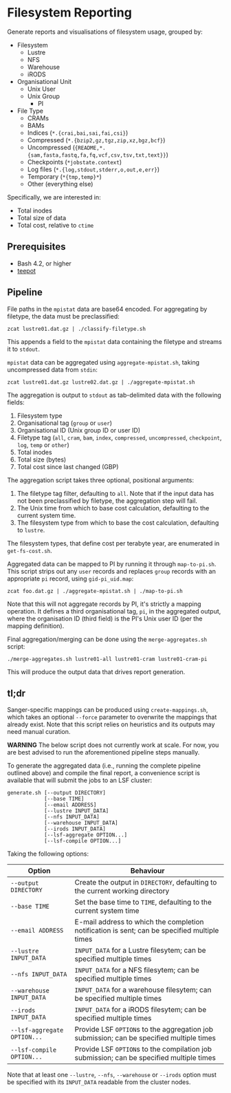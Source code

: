 # Filesystem Reporting

Generate reports and visualisations of filesystem usage, grouped by:

* Filesystem
  * Lustre
  * NFS
  * Warehouse
  * iRODS
* Organisational Unit
  * Unix User
  * Unix Group
    * PI
* File Type
  * CRAMs
  * BAMs
  * Indices (`*.{crai,bai,sai,fai,csi}`)
  * Compressed (`*.{bzip2,gz,tgz,zip,xz,bgz,bcf}`)
  * Uncompressed (`{README,*.{sam,fasta,fastq,fa,fq,vcf,csv,tsv,txt,text}}`)
  * Checkpoints (`*jobstate.context`)
  * Log files (`*.{log,stdout,stderr,o,out,e,err}`)
  * Temporary (`*{tmp,temp}*`)
  * Other (everything else)

Specifically, we are interested in:

* Total inodes
* Total size of data
* Total cost, relative to `ctime`

## Prerequisites

* Bash 4.2, or higher
* [teepot](https://github.com/wtsi-npg/teepot)

## Pipeline

File paths in the `mpistat` data are base64 encoded. For aggregating by
filetype, the data must be preclassified:

    zcat lustre01.dat.gz | ./classify-filetype.sh

This appends a field to the `mpistat` data containing the filetype and
streams it to `stdout`.

`mpistat` data can be aggregated using `aggregate-mpistat.sh`, taking
uncompressed data from `stdin`:

    zcat lustre01.dat.gz lustre02.dat.gz | ./aggregate-mpistat.sh

The aggregation is output to `stdout` as tab-delimited data with the
following fields:

1. Filesystem type
2. Organisational tag (`group` or `user`)
3. Organisational ID (Unix group ID or user ID)
4. Filetype tag (`all`, `cram`, `bam`, `index`, `compressed`,
   `uncompressed`, `checkpoint`, `log`, `temp` or `other`)
5. Total inodes
6. Total size (bytes)
7. Total cost since last changed (GBP)

The aggregation script takes three optional, positional arguments:

1. The filetype tag filter, defaulting to `all`. Note that if the input
   data has not been preclassified by filetype, the aggregation step
   will fail.
2. The Unix time from which to base cost calculation, defaulting to the
   current system time.
3. The filesystem type from which to base the cost calculation,
   defaulting to `lustre`.

The filesystem types, that define cost per terabyte year, are enumerated
in `get-fs-cost.sh`.

Aggregated data can be mapped to PI by running it through `map-to-pi.sh`.
This script strips out any `user` records and replaces `group` records
with an appropriate `pi` record, using `gid-pi_uid.map`:

    zcat foo.dat.gz | ./aggregate-mpistat.sh | ./map-to-pi.sh

Note that this will not aggregate records by PI, it's strictly a mapping
operation. It defines a third organisational tag, `pi`, in the
aggregated output, where the organisation ID (third field) is the PI's
Unix user ID (per the mapping definition).

Final aggregation/merging can be done using the `merge-aggregates.sh`
script:

    ./merge-aggregates.sh lustre01-all lustre01-cram lustre01-cram-pi

This will produce the output data that drives report generation.

## tl;dr

Sanger-specific mappings can be produced using `create-mappings.sh`,
which takes an optional `--force` parameter to overwrite the mappings
that already exist. Note that this script relies on heuristics and its
outputs may need manual curation.

**WARNING** The below script does not currently work at scale. For now,
you are best advised to run the aforementioned pipeline steps manually.

To generate the aggregated data (i.e., running the complete pipeline
outlined above) and compile the final report, a convenience script is
available that will submit the jobs to an LSF cluster:

    generate.sh [--output DIRECTORY]
                [--base TIME]
                [--email ADDRESS]
                [--lustre INPUT_DATA]
                [--nfs INPUT_DATA]
                [--warehouse INPUT_DATA]
                [--irods INPUT_DATA]
                [--lsf-aggregate OPTION...]
                [--lsf-compile OPTION...]

Taking the following options:

Option                      | Behaviour
--------------------------- | --------------------------------------------------------
`--output DIRECTORY`        | Create the output in `DIRECTORY`, defaulting to the current working directory
`--base TIME`               | Set the base time to `TIME`, defaulting to the current system time
`--email ADDRESS`           | E-mail address to which the completion notification is sent; can be specified multiple times
`--lustre INPUT_DATA`       | `INPUT_DATA` for a Lustre filesytem; can be specified multiple times
`--nfs INPUT_DATA`          | `INPUT_DATA` for a NFS filesytem; can be specified multiple times
`--warehouse INPUT_DATA`    | `INPUT_DATA` for a warehouse filesytem; can be specified multiple times
`--irods INPUT_DATA`        | `INPUT_DATA` for a iRODS filesytem; can be specified multiple times
`--lsf-aggregate OPTION...` | Provide LSF `OPTION`s to the aggregation job submission; can be specified multiple times
`--lsf-compile OPTION...`   | Provide LSF `OPTION`s to the compilation job submission; can be specified multiple times

Note that at least one `--lustre`, `--nfs`, `--warehouse` or `--irods`
option must be specified with its `INPUT_DATA` readable from the cluster
nodes.
